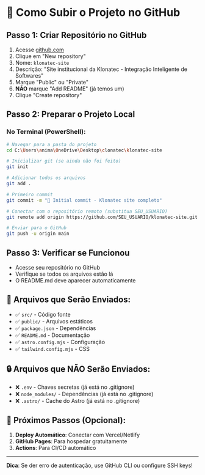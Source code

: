 # 🚀 Como Subir o Projeto no GitHub

## **Passo 1: Criar Repositório no GitHub**
1. Acesse [github.com](https://github.com)
2. Clique em "New repository"
3. Nome: `klonatec-site`
4. Descrição: "Site institucional da Klonatec - Integração Inteligente de Softwares"
5. Marque "Public" ou "Private"
6. **NÃO** marque "Add README" (já temos um)
7. Clique "Create repository"

## **Passo 2: Preparar o Projeto Local**

### **No Terminal (PowerShell):**
```bash
# Navegar para a pasta do projeto
cd C:\Users\anima\OneDrive\Desktop\clonatec\klonatec-site

# Inicializar git (se ainda não foi feito)
git init

# Adicionar todos os arquivos
git add .

# Primeiro commit
git commit -m "🚀 Initial commit - Klonatec site completo"

# Conectar com o repositório remoto (substitua SEU_USUARIO)
git remote add origin https://github.com/SEU_USUARIO/klonatec-site.git

# Enviar para o GitHub
git push -u origin main
```

## **Passo 3: Verificar se Funcionou**
- Acesse seu repositório no GitHub
- Verifique se todos os arquivos estão lá
- O README.md deve aparecer automaticamente

## **📁 Arquivos que Serão Enviados:**
- ✅ `src/` - Código fonte
- ✅ `public/` - Arquivos estáticos
- ✅ `package.json` - Dependências
- ✅ `README.md` - Documentação
- ✅ `astro.config.mjs` - Configuração
- ✅ `tailwind.config.mjs` - CSS

## **🔒 Arquivos que NÃO Serão Enviados:**
- ❌ `.env` - Chaves secretas (já está no .gitignore)
- ❌ `node_modules/` - Dependências (já está no .gitignore)
- ❌ `.astro/` - Cache do Astro (já está no .gitignore)

## **🚀 Próximos Passos (Opcional):**
1. **Deploy Automático**: Conectar com Vercel/Netlify
2. **GitHub Pages**: Para hospedar gratuitamente
3. **Actions**: Para CI/CD automático

---

**Dica**: Se der erro de autenticação, use GitHub CLI ou configure SSH keys!
